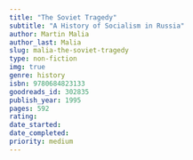 ```yaml
---
title: "The Soviet Tragedy"
subtitle: "A History of Socialism in Russia"
author: Martin Malia
author_last: Malia
slug: malia-the-soviet-tragedy
type: non-fiction
img: true
genre: history
isbn: 9780684823133
goodreads_id: 302835
publish_year: 1995
pages: 592
rating: 
date_started:
date_completed:
priority: medium
---
```

